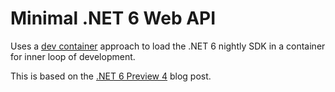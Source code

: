 # Minimal .NET 6 Web API

Uses a [dev container](https://code.visualstudio.com/docs/remote/create-dev-container) approach to load the .NET 6 nightly SDK in a container for inner loop of development.

This is based on the [.NET 6 Preview 4](https://devblogs.microsoft.com/dotnet/announcing-net-6-preview-4/) blog post.



